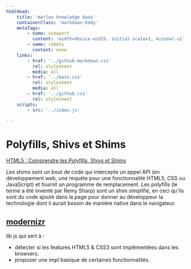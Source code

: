 ```yaml
---
htmlHead:
    title: 'marlou knowledge base' 
    containerClass: 'markdown-body'
    metaTags:
        - name: viewport
          content: 'width=device-width, initial-scale=1, minimal-ui'
        - name: robots
          content: none
    links:
        - href: '../github-markdown.css'
          rel: stylesheet
          media: all
        - href: '../main.css'
          rel: stylesheet
          media: all
        - href: '../github.css'
          rel: stylesheet
    scripts:
        - src: '../index.js'

---
```


# Polyfills, Shivs et Shims

[HTML5 : Comprendre les Polyfills, Shivs et Shims](https://la-cascade.io/html5-comprendre-les-polyfills-shivs-et-shims/)

Les shims sont un bout de code qui intercepte un appel API (en développement web, une requête pour une fonctionnalité HTML5, CSS ou JavaScript) et fournit un programme de remplacement. Les polyfills (le terme a été inventé par Remy Sharp) sont un shim simplifié, en ceci qu’ils sont du code ajouté dans la page pour donner au développeur la technologie dont il aurait besoin de manière native dans le navigateur.

## [modernizr](http://modernizr.com/docs/)

lib js qui sert à :

- détecter si les features HTML5 & CSS3 sont implémentées dans les browsers.
- proposer une impl basique de certaines fonctionnalités.
